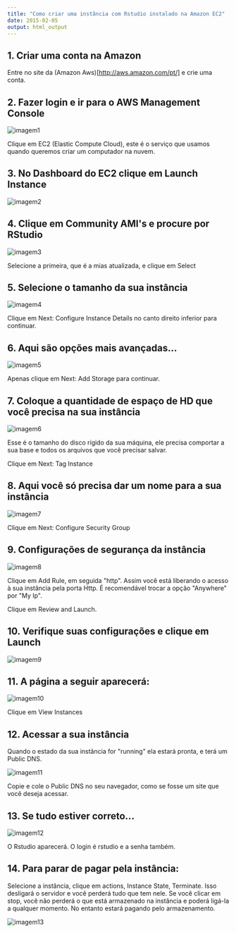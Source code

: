 ```yaml
---
title: "Como criar uma instância com Rstudio instalado na Amazon EC2"
date: 2015-02-05
output: html_output
--- 
```


## 1. Criar uma conta na Amazon

Entre no site da (Amazon Aws)[http://aws.amazon.com/pt/] e crie uma conta.

## 2. Fazer login e ir para o AWS Management Console

![imagem1][id1]

Clique em EC2 (Elastic Compute Cloud), este é o serviço que usamos quando queremos criar um computador na nuvem.

## 3. No Dashboard do EC2 clique em Launch Instance

![imagem2][id2]

## 4. Clique em Community AMI's e procure por RStudio

![imagem3][id3]

Selecione a primeira, que é a mias atualizada, e clique em Select

## 5. Selecione o tamanho da sua instância

![imagem4][id4]

Clique em Next: Configure Instance Details no canto direito inferior para continuar.

## 6. Aqui são opções mais avançadas...

![imagem5][id5]

Apenas clique em Next: Add Storage para continuar.

## 7. Coloque a quantidade de espaço de HD que você precisa na sua instância

![imagem6][id6]

Esse é o tamanho do disco rígido da sua máquina, ele precisa comportar a sua base e todos os arquivos que você precisar salvar.

Clique em Next: Tag Instance

## 8. Aqui você só precisa dar um nome para a sua instância

![imagem7][id7] 

Clique em Next: Configure Security Group

## 9. Configurações de segurança da instância

![imagem8][id8]

Clique em Add Rule, em seguida "http". Assim você está liberando o acesso à sua instância pela porta Http. 
É recomendável trocar a opção "Anywhere"  por "My Ip".

Clique em Review and Launch.

## 10. Verifique suas configurações e clique em Launch

![imagem9][id9]

## 11. A página a seguir aparecerá:

![imagem10][id10]

Clique em View Instances

## 12. Acessar a sua instância

Quando o estado da sua instância for "running" ela estará pronta, e terá um Public DNS.

![imagem11][id11]

Copie e cole o Public DNS no seu navegador, como se fosse um site que você deseja acessar.

## 13. Se tudo estiver correto...

![imagem12][id12]

O Rstudio aparecerá. O login é rstudio e a senha também.

## 14. Para parar de pagar pela instância:

Selecione a instância, clique em actions, Instance State, Terminate.
Isso desligará o servidor e você perderá tudo que tem nele. 
Se você clicar em stop, você não perderá o que está armazenado na instância e poderá ligá-la a qualquer momento. No entanto estará pagando pelo armazenamento.

![imagem13][id13]

[id1]: aws-instancia-imagens/passo1.PNG "Title"
[id2]: aws-instancia-imagens/passo2.PNG "Title"
[id3]: aws-instancia-imagens/passo3.PNG "Title"
[id4]: aws-instancia-imagens/passo4.PNG "Title"
[id5]: aws-instancia-imagens/passo5.PNG "Title"
[id6]: aws-instancia-imagens/passo6.PNG "Title"
[id7]: aws-instancia-imagens/passo7.PNG "Title"
[id8]: aws-instancia-imagens/passo8.PNG "Title"
[id9]: aws-instancia-imagens/passo9.PNG "Title"
[id10]: aws-instancia-imagens/passo10.PNG "Title"
[id11]: aws-instancia-imagens/passo11.PNG "Title"
[id12]: aws-instancia-imagens/passo12.PNG "Title"
[id13]: aws-instancia-imagens/passo13.PNG "Title"






